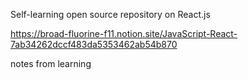 Self-learning open source repository on React.js

https://broad-fluorine-f11.notion.site/JavaScript-React-7ab34262dccf483da5353462ab54b870


notes from learning
